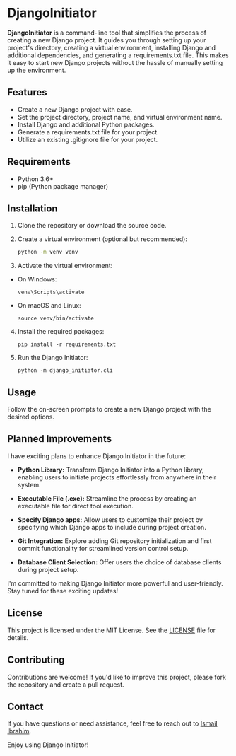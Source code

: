 # DjangoInitiator

**DjangoInitiator** is a command-line tool that simplifies the process of creating a new Django project. It guides you through setting up your project's directory, creating a virtual environment, installing Django and additional dependencies, and generating a requirements.txt file. This makes it easy to start new Django projects without the hassle of manually setting up the environment.

## Features

- Create a new Django project with ease.
- Set the project directory, project name, and virtual environment name.
- Install Django and additional Python packages.
- Generate a requirements.txt file for your project.
- Utilize an existing .gitignore file for your project.

## Requirements

- Python 3.6+
- pip (Python package manager)

## Installation

1. Clone the repository or download the source code.

2. Create a virtual environment (optional but recommended):
    ```bash
    python -m venv venv
    ```

3. Activate the virtual environment:

- On Windows:

  ```
  venv\Scripts\activate
  ```

- On macOS and Linux:

  ```
  source venv/bin/activate
  ```

4. Install the required packages:
    ```
    pip install -r requirements.txt
    ```

5. Run the Django Initiator:
    ```
    python -m django_initiator.cli
    ```

## Usage

Follow the on-screen prompts to create a new Django project with the desired options.

## Planned Improvements

I have exciting plans to enhance Django Initiator in the future:

- **Python Library:** Transform Django Initiator into a Python library, enabling users to initiate projects effortlessly from anywhere in their system.

- **Executable File (.exe):** Streamline the process by creating an executable file for direct tool execution.

- **Specify Django apps:** Allow users to customize their project by specifying which Django apps to include during project creation.

- **Git Integration:** Explore adding Git repository initialization and first commit functionality for streamlined version control setup.

- **Database Client Selection:** Offer users the choice of database clients during project setup.


I'm committed to making Django Initiator more powerful and user-friendly. Stay tuned for these exciting updates!

## License

This project is licensed under the MIT License. See the [LICENSE](LICENSE) file for details.

## Contributing

Contributions are welcome! If you'd like to improve this project, please fork the repository and create a pull request.

## Contact

If you have questions or need assistance, feel free to reach out to [Ismail Ibrahim](https://twitter.com/ismailsoftdev).

Enjoy using Django Initiator!
